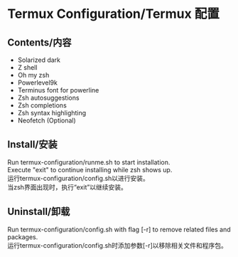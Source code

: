 # Termux Configuration/Termux 配置  

## Contents/内容  
- Solarized dark  
- Z shell  
- Oh my zsh  
- Powerlevel9k  
- Terminus font for powerline  
- Zsh autosuggestions  
- Zsh completions  
- Zsh syntax highlighting  
- Neofetch (Optional)  

## Install/安装  
Run termux-configuration/runme.sh to start installation.  
Execute "exit" to continue installing while zsh shows up.  
运行termux-configuration/config.sh以进行安装。  
当zsh界面出现时，执行“exit”以继续安装。  

## Uninstall/卸载  
Run termux-configuration/config.sh with flag [-r] to remove related files and packages.  
运行termux-configuration/config.sh时添加参数[-r]以移除相关文件和程序包。  
